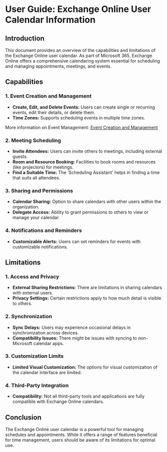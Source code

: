 # User Guide: Exchange Online User Calendar Information

## Introduction
This document provides an overview of the capabilities and limitations of the Exchange Online user calendar. As part of Microsoft 365, Exchange Online offers a comprehensive calendaring system essential for scheduling and managing appointments, meetings, and events.
## Capabilities

### 1. Event Creation and Management 

- **Create, Edit, and Delete Events:** Users can create single or recurring events, edit their details, or delete them.
- **Time Zones:** Supports scheduling events in multiple time zones.

More information on Event Management: [Event Creation and Management](https://outlook.office.com)

### 2. Meeting Scheduling
- **Invite Attendees:** Users can invite others to meetings, including external guests.
- **Room and Resource Booking:** Facilities to book rooms and resources (like projectors) for meetings.
- **Find a Suitable Time:** The 'Scheduling Assistant' helps in finding a time that suits all attendees.

### 3. Sharing and Permissions
- **Calendar Sharing:** Option to share calendars with other users within the organization.
- **Delegate Access:** Ability to grant permissions to others to view or manage your calendar.

### 4. Notifications and Reminders
- **Customizable Alerts:** Users can set reminders for events with customizable notifications.

## Limitations

### 1. Access and Privacy
- **External Sharing Restrictions:** There are limitations in sharing calendars with external users.
- **Privacy Settings:** Certain restrictions apply to how much detail is visible to others.

### 2. Synchronization
- **Sync Delays:** Users may experience occasional delays in synchronization across devices.
- **Compatibility Issues:** There might be issues with syncing to non-Microsoft calendar apps.

### 3. Customization Limits
- **Limited Visual Customization:** The options for visual customization of the calendar interface are limited.

### 4. Third-Party Integration
- **Compatibility:** Not all third-party tools and applications are fully compatible with Exchange Online calendars.

## Conclusion
The Exchange Online user calendar is a powerful tool for managing schedules and appointments. While it offers a range of features beneficial for time management, users should be aware of its limitations for optimal use.
